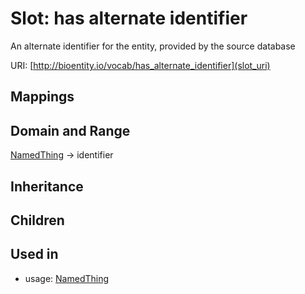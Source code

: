 # Slot: has alternate identifier


An alternate identifier for the entity, provided by the source database

URI: [http://bioentity.io/vocab/has_alternate_identifier](slot_uri)
## Mappings

## Domain and Range

[NamedThing](NamedThing.md) -> identifier
## Inheritance

## Children

## Used in

 *  usage: [NamedThing](NamedThing.md)
